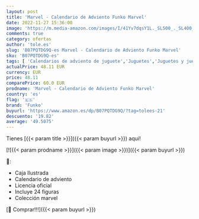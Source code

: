 ```yaml
---
layout: post
title: 'Marvel - Calendario de Adviento Funko Marvel'
date: 2022-11-27 15:36:00
image: 'https://m.media-amazon.com/images/I/41Yv7dqsY1L._SL500_._SL400_.jpg'
comments: true
category: ofertas
author: 'tole.es'
slug: 'B07PQTDG9Q-es Marvel - Calendario de Adviento Funko Marvel'
sku: 'B07PQTDG9Q-es'
tags: [ 'Calendarios de adviento de juguete','Juguetes','Juguetes y juegos','adviento','funko','🇪🇸', ]
actualPrice: 48.11 EUR
currency: EUR
price: 48.11
comparePrice: 60.0 EUR
prodname: 'Marvel - Calendario de Adviento Funko Marvel'
country: 'es'
flag: '🇪🇸'
brand: 'Funko'
buyurl: 'https://www.amazon.es/dp/B07PQTDG9Q/?tag=tolees-21'
descuento: '19.82'
average: '49.5075'
---
```


Tienes [{{< param title >}}]({{< param buyurl >}}) aqui!

[![{{< param prodname >}}]({{< param image >}})]({{< param buyurl >}})

🔎:

- Caja Ilustrada
- Calendario de adviento
- Licencia oficial
- Incluye 24 figuras
- Colección marvel

[🛒 Comprar!!!]({{< param buyurl >}})
